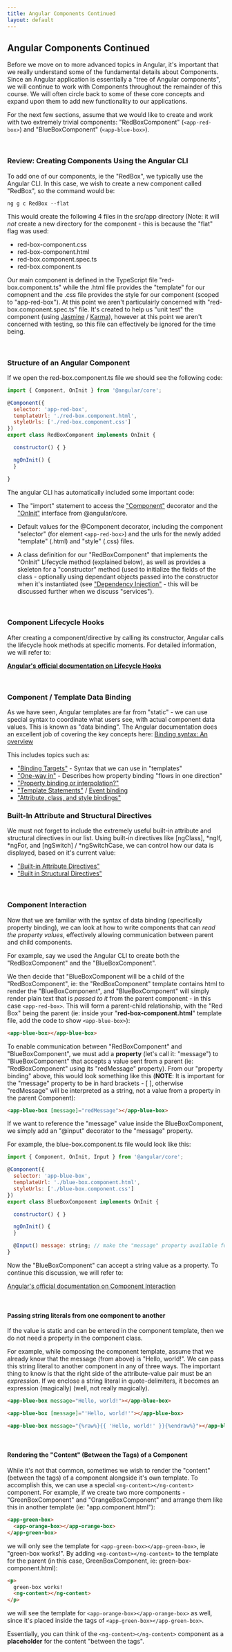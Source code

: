 ```yaml
---
title: Angular Components Continued
layout: default
---
```


## Angular Components Continued

Before we move on to more advanced topics in Angular, it's important that we really understand some of the fundamental details about Components.  Since an Angular application is essentially a "tree of Angular components", we will continue to work with Components throughout the remainder of this course.  We will often circle back to some of these core concepts and expand upon them to add new functionality to our applications.

For the next few sections, assume that we would like to create and work with two extremely trivial components: "RedBoxComponent" (`<app-red-box>`) and "BlueBoxComponent" (`<app-blue-box>`).

<br>

### Review: Creating Components Using the Angular CLI

To add one of our components, ie the "RedBox", we typically use the Angular CLI.  In this case, we wish to create a new component called "RedBox", so the command would be:

```
ng g c RedBox --flat
```

This would create the following 4 files in the src/app directory (Note: it will *not* create a new directory for the component - this is because the "flat" flag was used:

* red-box-component.css
* red-box-component.html
* red-box.component.spec.ts
* red-box.component.ts

Our main component is defined in the TypeScript file "red-box.component.ts" while the .html file provides the "template" for our comopnent and the .css file provides the style for our component (scoped to "app-red-box").  At this point we aren't particulairly concerned with "red-box.component.spec.ts" file.  It's created to help us "unit test" the component (using [Jasmine](https://jasmine.github.io/2.4/introduction.html) / [Karma](https://karma-runner.github.io/1.0/index.html)), however at this point we aren't concerned with testing, so this file can effectively be ignored for the time being.

<br>

### Structure of an Angular Component

If we open the red-box.component.ts file we should see the following code:

```js
import { Component, OnInit } from '@angular/core';

@Component({
  selector: 'app-red-box',
  templateUrl: './red-box.component.html',
  styleUrls: ['./red-box.component.css']
})
export class RedBoxComponent implements OnInit {

  constructor() { }

  ngOnInit() {
  }

}
```

The angular CLI has automatically included some important code:

* The "import" statement to access the ["Component"](https://angular.io/api/core/Component) decorator and the ["OnInit"](https://angular.io/api/core/OnInit) interface from @angular/core.

* Default values for the @Component decorator, including the component "selector" (for element `<app-red-box>`) and the urls for the newly added "template" (.html) and "style" (.css) files. 

* A class definition for our "RedBoxComponent" that implements the "OnInit" Lifecycle method (explained below), as well as provides a skeleton for a "constructor" method (used to initialize the fields of the class - optionally using dependant objects passed into the constructor when it's instantiated (see ["Dependency Injection"](https://angular.io/guide/dependency-injection) - this will be discussed further when we discuss "services").

<br>

### Component Lifecycle Hooks

After creating a component/directive by calling its constructor, Angular calls the lifecycle hook methods at specific moments.  For detailed information, we will refer to:

**[Angular's official documentation on Lifecycle Hooks](https://angular.io/guide/lifecycle-hooks)**

<br>

### Component / Template Data Binding

As we have seen, Angular templates are far from "static" - we can use special syntax to coordinate what users see, with actual component data values.  This is known as "data binding".  The Angular documentation does an excellent job of covering the key concepts here: [Binding syntax: An overview](https://angular.io/guide/template-syntax#binding-syntax-an-overview)

This includes topics such as:

* ["Binding Targets"](https://angular.io/guide/template-syntax#binding-targets) - Syntax that we can use in "templates" 
* ["One-way in"](https://angular.io/guide/template-syntax#one-way-in) - Describes how property binding "flows in one direction"
* ["Property binding or interpolation?"](https://angular.io/guide/template-syntax#property-binding-or-interpolation)
* ["Template Statements"](https://angular.io/guide/template-syntax#template-statements) / [Event binding](https://angular.io/guide/template-syntax#event-binding---event-)
* ["Attribute, class, and style bindings"](https://angular.io/guide/template-syntax#attribute-class-and-style-bindings)

### Built-In Attribute and Structural Directives 

We must not forget to include the extremely useful built-in attribute and structural directives in our list.  Using built-in directives like \[ngClass\], \*ngIf, \*ngFor, and \[ngSwitch] / \*ngSwitchCase, we can control how our data is displayed, based on it's current value:

* ["Built-in Attribute Directives"](https://angular.io/guide/template-syntax#built-in-attribute-directives)
* ["Built in Structural Directives"](https://angular.io/guide/template-syntax#built-in-structural-directives)

<br>

### Component Interaction

Now that we are familiar with the syntax of data binding (specifically property binding), we can look at how to write components that can *read the property values*, effectively allowing communication between parent and child components.

For example, say we used the Angular CLI to create both the "RedBoxComponent" and the "BlueBoxComponent". 

We then decide that "BlueBoxComponent will be a child of the "RedBoxComponent", ie: the "RedBoxComponent" template contains html to render the "BlueBoxComponent", and "BlueBoxComponent" will simply render plain text that is *passed to it* from the parent component - in this case `<app-red-box>`. This will form a parent-child relationship, with the "Red Box" being the parent (ie: inside your "**red-box-component.html**" template file, add the code to show `<app-blue-box>`):

```html
<app-blue-box></app-blue-box>
```

To enable communication between "RedBoxComponent" and "BlueBoxComponent", we must add a **property** (let's call it: "message") to "BlueBoxComponent" that accepts a value sent from a parent (ie: "RedBoxComponent" using its "redMessage" property).  From our "property binding" above, this would look something like this (**NOTE**: It is important for the "message" property to be in hard brackets - [ ], otherwise "redMessage" will be interpreted as a string, not a value from a property in the parent Component):

```html
<app-blue-box [message]="redMessage"></app-blue-box>
```

If we want to reference the "message" value inside the BlueBoxComponent, we simply add an "@input" decorator to the "message" property.

For example, the blue-box.component.ts file would look like this:

```js
import { Component, OnInit, Input } from '@angular/core';

@Component({
  selector: 'app-blue-box',
  templateUrl: './blue-box.component.html',
  styleUrls: ['./blue-box.component.css']
})
export class BlueBoxComponent implements OnInit {

  constructor() { }

  ngOnInit() {
  }

  @Input() message: string; // make the "message" property available for binding
}
```

Now the "BlueBoxComponent" can accept a string value as a property. To continue this discussion, we will refer to:

[Angular's official documentation on Component Interaction](https://angular.io/guide/component-interaction)

<br>

#### Passing string literals from one component to another

If the value is static and can be entered in the component template, then we do not need a property in the component class. 

For example, while composing the component template, assume that we already know that the message (from above) is "Hello, world!". We can pass this string literal to another component in any of three ways. The important thing to know is that the right side of the attribute-value pair must be an *expression*. If we enclose a string literal in quote-delimiters, it becomes an expression (magically) (well, not really magically).

```html
<app-blue-box message="Hello, world!"></app-blue-box>
```

```html
<app-blue-box [message]="'Hello, world!'"></app-blue-box>
```

```html
<app-blue-box message="{%raw%}{{ 'Hello, world!' }}{%endraw%}"></app-blue-box>
```

<br>

#### Rendering the "Content" (Between the Tags) of a Component 

While it's not that common, sometimes we wish to render the "content" (between the tags) of a component alongside it's own template.  To accomplish this, we can use a special `<ng-content></ng-content>` component.  For example, if we create two more components - "GreenBoxComponent" and "OrangeBoxComponent" and arrange them like this in another template (ie: "app.component.html"):

```html
<app-green-box>
  <app-orange-box></app-orange-box>
</app-green-box>
```

we will only see the template for `<app-green-box></app-green-box>`, ie "green-box works!".  By adding `<ng-content></ng-content>` to the template for the parent (in this case, GreenBoxComponent, ie: green-box-component.html):

```html
<p>
  green-box works!
  <ng-content></ng-content>
</p>
```

we will see the template for `<app-orange-box></app-orange-box>` as well, since it's placed inside the tags of `<app-green-box></app-green-box>`. 

Essentially, you can think of the `<ng-content></ng-content>` component as a **placeholder** for the content "between the tags".

<br>